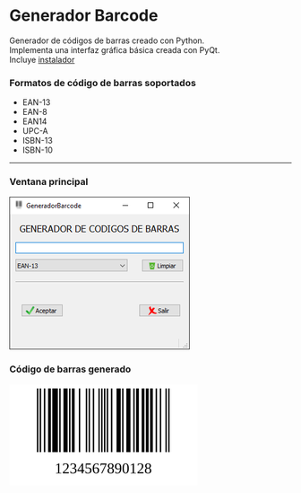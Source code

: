 # Generador Barcode
Generador de códigos de barras creado con Python.  
Implementa una interfaz gráfica básica creada con PyQt.  
Incluye [instalador](/Output/setup.exe)  

### Formatos de código de barras soportados
- EAN-13
- EAN-8
- EAN14
- UPC-A
- ISBN-13
- ISBN-10
___
### Ventana principal
![ventana principal](/img/git/1.PNG "ventana principal")
### Código de barras generado
![ventana](/img/git/16_07_2022-12_21_48.svg "ventana")